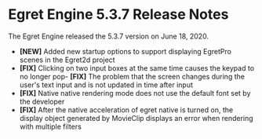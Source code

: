 # Egret Engine 5.3.7 Release Notes
The Egret Engine released the 5.3.7 version on June 18, 2020.

- **[NEW]** Added new startup options to support displaying EgretPro scenes in the Egret2d project
- **[FIX]** Clicking on two input boxes at the same time causes the keypad to no longer pop- **[FIX]** The problem that the screen changes during the user's text input and is not updated in time after input
- **[FIX]** Native native rendering mode does not use the default font set by the developer
- **[FIX]** After the native acceleration of egret native is turned on, the display object generated by MovieClip displays an error when rendering with multiple filters
